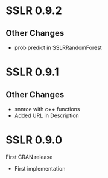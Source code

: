 
# SSLR 0.9.2

## Other Changes

* prob predict in SSLRRandomForest


# SSLR 0.9.1

## Other Changes

* snnrce with c++ functions
* Added URL in Description

# SSLR 0.9.0

First CRAN release

* First implementation

